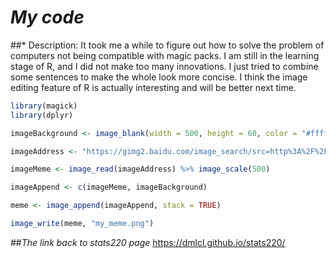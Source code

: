 # *My code*

##* Description: It took me a while to figure out how to solve the problem of computers not being compatible with magic packs. I am still in the learning stage of R, and I did not make too many innovations. I just tried to combine some sentences to make the whole look more concise. I think the image editing feature of R is actually interesting and will be better next time.


```r
library(magick)
library(dplyr)

imageBackground <- image_blank(width = 500, height = 60, color = "#ffffff") %>% image_annotate(text = "Salute", color = "#000000", size = 40, font = "Impact", gravity = "center")

imageAddress <- "https://gimg2.baidu.com/image_search/src=http%3A%2F%2Fimg.wxcha.com%2Fm00%2F85%2F40%2Ffb33180b5fcf06463b8d1ff8a5d03f6c.jpg&refer=http%3A%2F%2Fimg.wxcha.com&app=2002&size=f9999,10000&q=a80&n=0&g=0n&fmt=auto?sec=1650424001&t=a1a6274d402cdc4764b3fcdefc4574f5"

imageMeme <- image_read(imageAddress) %>% image_scale(500)

imageAppend <- c(imageMeme, imageBackground)

meme <- image_append(imageAppend, stack = TRUE)

image_write(meme, "my_meme.png")
```


##*The link back to stats220 page*
https://dmlcl.github.io/stats220/

